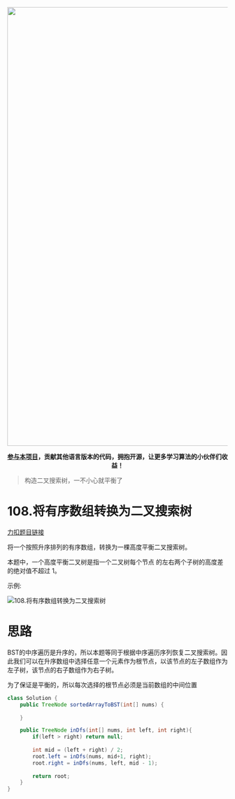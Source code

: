 <p align="center">
<a href="https://mp.weixin.qq.com/s/QVF6upVMSbgvZy8lHZS3CQ" target="_blank">
  <img src="https://code-thinking-1253855093.file.myqcloud.com/pics/20210924105952.png" width="1000"/>
</a>
<p align="center"><strong><a href="https://mp.weixin.qq.com/s/tqCxrMEU-ajQumL1i8im9A">参与本项目</a>，贡献其他语言版本的代码，拥抱开源，让更多学习算法的小伙伴们收益！</strong></p>


> 构造二叉搜索树，一不小心就平衡了

# 108.将有序数组转换为二叉搜索树

[力扣题目链接](https://leetcode-cn.com/problems/convert-sorted-array-to-binary-search-tree/)

将一个按照升序排列的有序数组，转换为一棵高度平衡二叉搜索树。

本题中，一个高度平衡二叉树是指一个二叉树每个节点 的左右两个子树的高度差的绝对值不超过 1。

示例:

![108.将有序数组转换为二叉搜索树](https://img-blog.csdnimg.cn/20201022164420763.png)

# 思路

BST的中序遍历是升序的，所以本题等同于根据中序遍历序列恢复二叉搜索树。因此我们可以在升序数组中选择任意一个元素作为根节点，以该节点的左子数组作为左子树，该节点的右子数组作为右子树。

为了保证是平衡的，所以每次选择的根节点必须是当前数组的中间位置

```java
class Solution {
    public TreeNode sortedArrayToBST(int[] nums) {
        
    }

    public TreeNode inDfs(int[] nums, int left, int right){
        if(left > right) return null;
        
        int mid = (left + right) / 2;
        root.left = inDfs(nums, mid+1, right);
        root.right = inDfs(nums, left, mid - 1);
        
        return root;
    }
}
```




